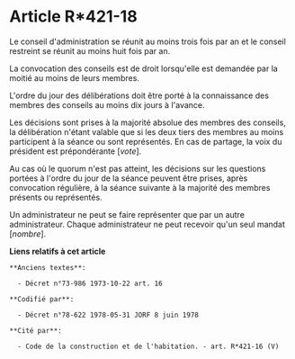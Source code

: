 # Article R*421-18

Le conseil d'administration se réunit au moins trois fois par an et le conseil restreint se réunit au moins huit fois par an.

La convocation des conseils est de droit lorsqu'elle est demandée par la moitié au moins de leurs membres.

L'ordre du jour des délibérations doit être porté à la connaissance des membres des conseils au moins dix jours à l'avance.

Les décisions sont prises à la majorité absolue des membres des conseils, la délibération n'étant valable que si les deux
tiers des membres au moins participent à la séance ou sont représentés. En cas de partage, la voix du président est
prépondérante [*vote*].

Au cas où le quorum n'est pas atteint, les décisions sur les questions portées à l'ordre du jour de la séance peuvent être
prises, après convocation régulière, à la séance suivante à la majorité des membres présents ou représentés.

Un administrateur ne peut se faire représenter que par un autre administrateur. Chaque administrateur ne peut recevoir qu'un
seul mandat [*nombre*].

**Liens relatifs à cet article**

	**Anciens textes**:

	  - Décret n°73-986 1973-10-22 art. 16

	**Codifié par**:

	  - Décret n°78-622 1978-05-31 JORF 8 juin 1978

	**Cité par**:

	  - Code de la construction et de l'habitation. - art. R*421-16 (V)
